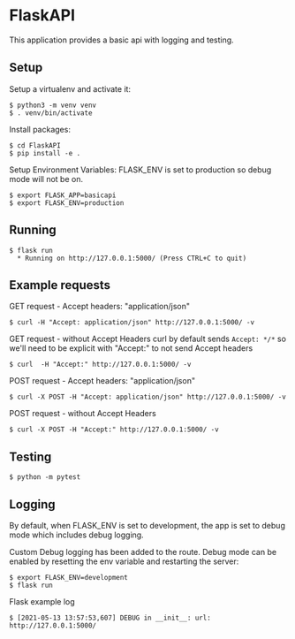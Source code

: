 FlaskAPI
=========
This application provides a basic api with logging and testing.

Setup
----------

Setup a virtualenv and activate it:

    $ python3 -m venv venv
    $ . venv/bin/activate

Install packages:
    
    $ cd FlaskAPI
    $ pip install -e .

Setup Environment Variables:
    FLASK_ENV is set to production so debug mode will not be on.
    
    $ export FLASK_APP=basicapi
    $ export FLASK_ENV=production


Running
----------------


    $ flask run
      * Running on http://127.0.0.1:5000/ (Press CTRL+C to quit)

Example requests
----------------

GET request - Accept headers: "application/json"

    $ curl -H "Accept: application/json" http://127.0.0.1:5000/ -v

GET request - without Accept Headers
    curl by default sends `Accept: */*` so we'll need to be explicit with "Accept:" to not send Accept headers

    $ curl  -H "Accept:" http://127.0.0.1:5000/ -v

POST request - Accept headers: "application/json"

    $ curl -X POST -H "Accept: application/json" http://127.0.0.1:5000/ -v

POST request - without Accept Headers

    $ curl -X POST -H "Accept:" http://127.0.0.1:5000/ -v


Testing
-------

    $ python -m pytest

Logging
-------
By default, when FLASK_ENV is set to development, the app is set to debug mode which includes debug logging.

Custom Debug logging has been added to the route.
Debug mode can be enabled by resetting the env variable and restarting the server: 

    $ export FLASK_ENV=development
    $ flask run

Flask example log
    
    $ [2021-05-13 13:57:53,607] DEBUG in __init__: url: http://127.0.0.1:5000/


